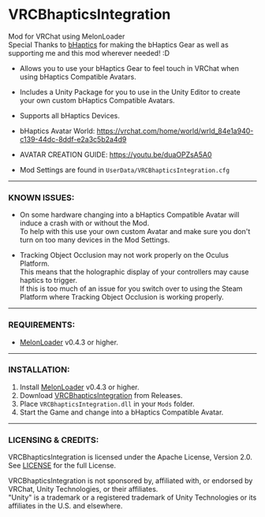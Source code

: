 # VRCBhapticsIntegration
Mod for VRChat using MelonLoader  
Special Thanks to [bHaptics](https://www.bhaptics.com) for making the bHaptics Gear as well as supporting me and this mod wherever needed! :D

- Allows you to use your bHaptics Gear to feel touch in VRChat when using bHaptics Compatible Avatars.
- Includes a Unity Package for you to use in the Unity Editor to create your own custom bHaptics Compatible Avatars.
- Supports all bHaptics Devices.

- bHaptics Avatar World: https://vrchat.com/home/world/wrld_84e1a940-c139-44dc-8ddf-e2a3c5b2a4d9

- AVATAR CREATION GUIDE: https://youtu.be/duaOPZsA5A0

- Mod Settings are found in ``UserData/VRCBhapticsIntegration.cfg``

---

### KNOWN ISSUES:

- On some hardware changing into a bHaptics Compatible Avatar will induce a crash with or without the Mod.  
To help with this use your own custom Avatar and make sure you don't turn on too many devices in the Mod Settings.

- Tracking Object Occlusion may not work properly on the Oculus Platform.  
This means that the holographic display of your controllers may cause haptics to trigger.  
If this is too much of an issue for you switch over to using the Steam Platform where Tracking Object Occlusion is working properly.

---

### REQUIREMENTS:

- [MelonLoader](https://github.com/LavaGang/MelonLoader/releases) v0.4.3 or higher.

---

### INSTALLATION:

1) Install [MelonLoader](https://github.com/LavaGang/MelonLoader/releases) v0.4.3 or higher.
2) Download [VRCBhapticsIntegration](https://github.com/HerpDerpinstine/VRCBhapticsIntegration/releases) from Releases.
3) Place ``VRCBhapticsIntegration.dll`` in your ``Mods`` folder.
4) Start the Game and change into a bHaptics Compatible Avatar.

---

### LICENSING & CREDITS:

VRCBhapticsIntegration is licensed under the Apache License, Version 2.0. See [LICENSE](https://github.com/HerpDerpinstine/VRCBhapticsIntegration/blob/master/LICENSE.md) for the full License.

VRCBhapticsIntegration is not sponsored by, affiliated with, or endorsed by VRChat, Unity Technologies, or their affiliates.  
"Unity" is a trademark or a registered trademark of Unity Technologies or its affiliates in the U.S. and elsewhere.

